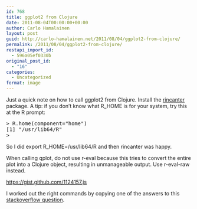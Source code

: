 ```yaml
---
id: 768
title: ggplot2 from Clojure
date: 2011-08-04T00:00:00+00:00
author: Carlo Hamalainen
layout: post
guid: http://carlo-hamalainen.net/2011/08/04/ggplot2-from-clojure/
permalink: /2011/08/04/ggplot2-from-clojure/
restapi_import_id:
  - 596a05ef0330b
original_post_id:
  - "16"
categories:
  - Uncategorized
format: image
---
```

Just a quick note on how to call ggplot2 from Clojure. Install the [rincanter](https://github.com/jolby/rincanter) package. A tip: if you don&#8217;t know what R_HOME is for your system, try this at the R prompt:

<pre>&gt; R.home(component="home")
[1] "/usr/lib64/R"
&gt;
</pre>

So I did export R_HOME=/usr/lib64/R and then rincanter was happy.

When calling qplot, do not use r-eval because this tries to convert the entire plot into a Clojure object, resulting in unmanageable output. Use r-eval-raw instead.

<https://gist.github.com/1124157.js>

I worked out the right commands by copying one of the answers to this [stackoverflow question](http://stackoverflow.com/questions/3515269/ggplot2-hell-with-rpy2-2-0-7-python-2-6-r-2-11-windows-7).